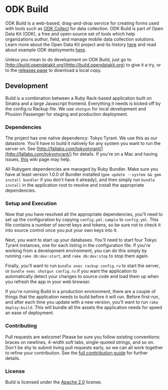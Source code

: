 # ODK Build

ODK Build is a web-based, drag-and-drop service for creating forms used with tools such as [ODK Collect](https://opendatakit.org/use/collect/) for data collection. ODK Build is part of Open Data Kit (ODK), a free and open-source set of tools which help organizations author, field, and manage mobile data collection solutions. Learn more about the Open Data Kit project and its history [here](https://opendatakit.org/about/) and read about example ODK deployments [here](https://opendatakit.org/about/deployments/).

Unless you mean to do development on ODK Build, just go to [http://build.opendatakit.org](http://build.opendatakit.org) to give it a try, or to the [releases page](https://github.com/opendatakit/build/releases) to download a local copy.

## Development

Build is a combination between a Ruby Rack-based application built on Sinatra and a large Javascript frontend. Everything it needs is kicked off by the config.ru Rackup file. We use `shotgun` for local development and Phusion Passenger for staging and production deployment.

### Dependencies

The project has one native dependency: Tokyo Tyrant. We use this as our datastore. You'll have to build it natively for any system you want to run the server on. See [http://fallabs.com/tokyotyrant/](http://fallabs.com/tokyotyrant/) for details. If you're on a Mac and having issues, [this](https://github.com/opendatakit/build/wiki/Installing-Tokyo-Tyrant-gem-(on-Mac)) wiki page may help.

All Rubygem dependencies are managed by Ruby Bundler. Make sure you have at least version 1.0.0 of Bundler installed (`gem update --system && gem install bundler` if you don't have it already), and then simply run `bundle install` in the application root to resolve and install the appropriate dependencies.

### Setup and Execution

Now that you have resolved all the appropriate dependencies, you'll need to set up the configuration by copying `config.yml.sample` to `config.yml`. This file contains a number of secret keys and tokens, so be sure not to check it into source control once you put your own keys into it.

Next, you want to start up your databases. You'll need to start four Tokyo Tyrant instances, one for each listing in the configuration file. If you're working from a development environment, you can do this simply by running `rake db:dev:start`, and `rake db:dev:stop` to stop them again.

Finally, you'll want to run `bundle exec rackup config.ru` to start the server, or `bundle exec shotgun config.ru` if you want the application to automatically detect your changes to source code and load them up when you refresh the app in your web browser.

If you're running Build in a production environment, there are a couple of things that the application needs to build before it will run. Before first-run, and after each time you update with a new version, you'll want to run `rake deploy:build`. This will bundle all the assets the application needs for speed an ease of deployment.

### Contributing

Pull requests are welcome! Please be sure you follow existing conventions: braces on newlines, 4-width soft tabs, single-quoted strings, and so on. Don't be shy to submit living pull requests early, so we can all work together to refine your contribution. See the [full conttribution guide](CONTRIBUTING.md) for further details.

### License

Build is licensed under the [Apache 2.0](http://www.apache.org/licenses/LICENSE-2.0) license.